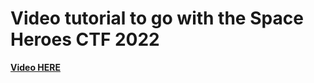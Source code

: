 # Video tutorial to go with the Space Heroes CTF 2022
**[Video HERE](https://youtu.be/8oycV0Bsb5k)**